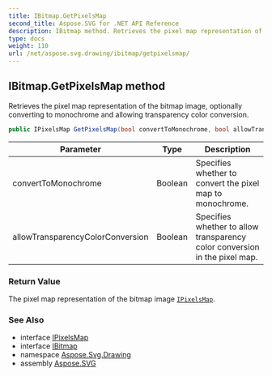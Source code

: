 ```yaml
---
title: IBitmap.GetPixelsMap
second_title: Aspose.SVG for .NET API Reference
description: IBitmap method. Retrieves the pixel map representation of the bitmap image optionally converting to monochrome and allowing transparency color conversion
type: docs
weight: 110
url: /net/aspose.svg.drawing/ibitmap/getpixelsmap/
---
```

## IBitmap.GetPixelsMap method

Retrieves the pixel map representation of the bitmap image, optionally converting to monochrome and allowing transparency color conversion.

```csharp
public IPixelsMap GetPixelsMap(bool convertToMonochrome, bool allowTransparencyColorConversion)
```

| Parameter | Type | Description |
| --- | --- | --- |
| convertToMonochrome | Boolean | Specifies whether to convert the pixel map to monochrome. |
| allowTransparencyColorConversion | Boolean | Specifies whether to allow transparency color conversion in the pixel map. |

### Return Value

The pixel map representation of the bitmap image [`IPixelsMap`](../../ipixelsmap/).

### See Also

* interface [IPixelsMap](../../ipixelsmap/)
* interface [IBitmap](../)
* namespace [Aspose.Svg.Drawing](../../../aspose.svg.drawing/)
* assembly [Aspose.SVG](../../../)
